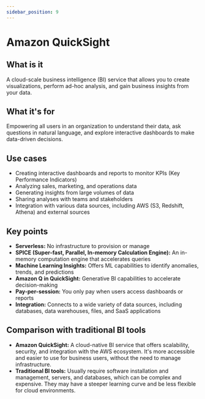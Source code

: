 ```yaml
---
sidebar_position: 9
---
```


# Amazon QuickSight

## What is it
A cloud-scale business intelligence (BI) service that allows you to create visualizations, perform ad-hoc analysis, and gain business insights from your data.

## What it's for
Empowering all users in an organization to understand their data, ask questions in natural language, and explore interactive dashboards to make data-driven decisions.

## Use cases
- Creating interactive dashboards and reports to monitor KPIs (Key Performance Indicators)
- Analyzing sales, marketing, and operations data
- Generating insights from large volumes of data
- Sharing analyses with teams and stakeholders
- Integration with various data sources, including AWS (S3, Redshift, Athena) and external sources

## Key points
- **Serverless:** No infrastructure to provision or manage
- **SPICE (Super-fast, Parallel, In-memory Calculation Engine):** An in-memory computation engine that accelerates queries
- **Machine Learning Insights:** Offers ML capabilities to identify anomalies, trends, and predictions
- **Amazon Q in QuickSight:** Generative BI capabilities to accelerate decision-making
- **Pay-per-session:** You only pay when users access dashboards or reports
- **Integration:** Connects to a wide variety of data sources, including databases, data warehouses, files, and SaaS applications

## Comparison with traditional BI tools
- **Amazon QuickSight:** A cloud-native BI service that offers scalability, security, and integration with the AWS ecosystem. It's more accessible and easier to use for business users, without the need to manage infrastructure.
- **Traditional BI tools:** Usually require software installation and management, servers, and databases, which can be complex and expensive. They may have a steeper learning curve and be less flexible for cloud environments. 
